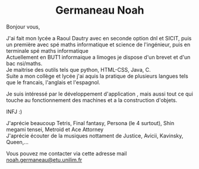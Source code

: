 <h1 align = "center"> Germaneau Noah </h1>
Bonjour vous,  
  
J'ai fait mon lycée a Raoul Dautry avec en seconde option dnl et SICIT, puis un première avec spé maths informatique et science de l'ingénieur, puis en terminale spé maths informatique  
Actuellement en BUT1 informaique a limoges je dispose d'un brevet et d'un bac nsi/maths.  
Je maitrise des outils tels que python, HTML-CSS, Java, C.  
Suite a mon collège et lycée j'ai aquis la pratique de plusieurs langues tels que le francais, l'anglais et l'espagnol.  

Je suis intéressé par le développement d'application , mais aussi tout ce qui touche au fonctionnement des machines et a la construction d'objets.  

INFJ :)

J'aprécie beaucoup Tetris, Final fantasy, Persona (le 4 surtout), Shin megami tensei, Metroid et Ace Attorney  
J'aprécie écouter de la musiques nottament de Justice, Avicii, Kavinsky, Queen,...

Vous pouvez me contacter via cette adresse mail noah.germaneau@etu.unilim.fr 
